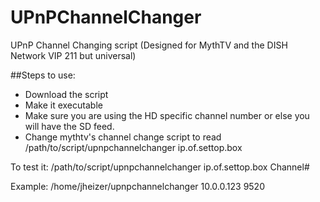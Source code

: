 # UPnPChannelChanger
UPnP Channel Changing script (Designed for MythTV and the DISH Network VIP 211 but universal)

##Steps to use:
+ Download the script
+ Make it executable
+ Make sure you are using the HD specific channel number or else you will have the SD feed.
+ Change mythtv's channel change script to read /path/to/script/upnpchannelchanger ip.of.settop.box

To test it: /path/to/script/upnpchannelchanger ip.of.settop.box Channel#

Example: /home/jheizer/upnpchannelchanger 10.0.0.123 9520



